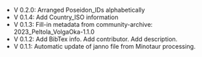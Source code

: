 - V 0.2.0: Arranged Poseidon_IDs alphabetically
- V 0.1.4: Add Country_ISO information
- V 0.1.3: Fill-in metadata from community-archive: 2023_Peltola_VolgaOka-1.1.0
- V 0.1.2: Add BibTex info. Add contributor. Add description.
- V 0.1.1: Automatic update of janno file from Minotaur processing.
